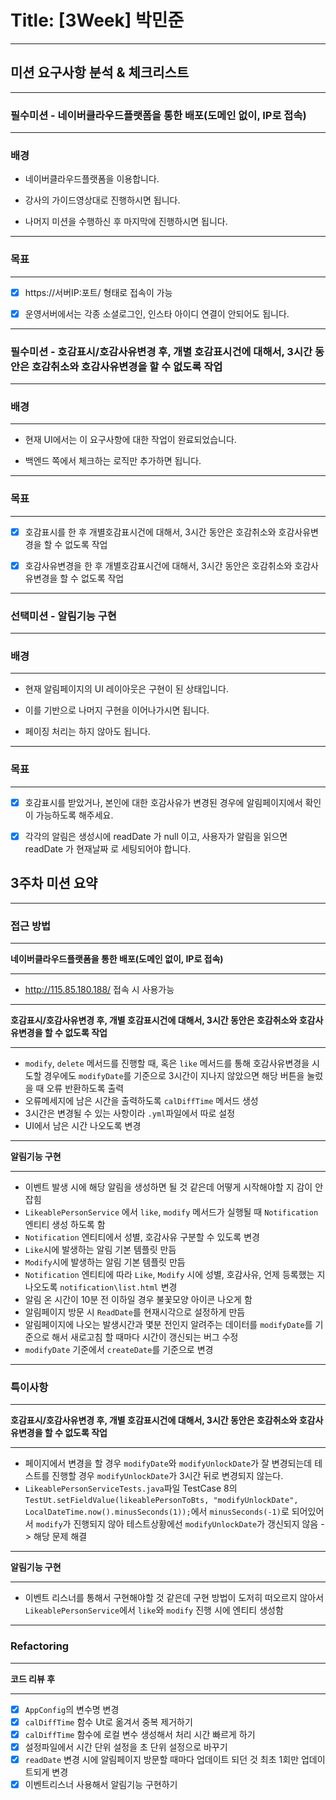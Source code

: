 # Title: [3Week] 박민준

---
## 미션 요구사항 분석 & 체크리스트

---
### 필수미션 - 네이버클라우드플랫폼을 통한 배포(도메인 없이, IP로 접속)

---

### 배경
- 네이버클라우드플랫폼을 이용합니다.

- 강사의 가이드영상대로 진행하시면 됩니다.

- 나머지 미션을 수행하신 후 마지막에 진행하시면 됩니다.
---
### 목표

---
- [x] https://서버IP:포트/ 형태로 접속이 가능

- [x] 운영서버에서는 각종 소셜로그인, 인스타 아이디 연결이 안되어도 됩니다.

---
### 필수미션 - 호감표시/호감사유변경 후, 개별 호감표시건에 대해서, 3시간 동안은 호감취소와 호감사유변경을 할 수 없도록 작업

---
### 배경

---
- 현재 UI에서는 이 요구사항에 대한 작업이 완료되었습니다.

- 백엔드 쪽에서 체크하는 로직만 추가하면 됩니다.
---
### 목표

---
- [x] 호감표시를 한 후 개별호감표시건에 대해서, 3시간 동안은 호감취소와 호감사유변경을 할 수 없도록 작업

- [x] 호감사유변경을 한 후 개별호감표시건에 대해서, 3시간 동안은 호감취소와 호감사유변경을 할 수 없도록 작업
---
### 선택미션 - 알림기능 구현

---
### 배경

---
- 현재 알림페이지의 UI 레이아웃은 구현이 된 상태입니다.

- 이를 기반으로 나머지 구현을 이어나가시면 됩니다.

- 페이징 처리는 하지 않아도 됩니다.
---
### 목표

---
- [x] 호감표시를 받았거나, 본인에 대한 호감사유가 변경된 경우에 알림페이지에서 확인이 가능하도록 해주세요.

- [x] 각각의 알림은 생성시에 readDate 가 null 이고, 사용자가 알림을 읽으면 readDate 가 현재날짜 로 세팅되어야 합니다.


## 3주차 미션 요약

---

### 접근 방법

---
**네이버클라우드플랫폼을 통한 배포(도메인 없이, IP로 접속)**

---
- http://115.85.180.188/ 접속 시 사용가능

---
**호감표시/호감사유변경 후, 개별 호감표시건에 대해서, 3시간 동안은 호감취소와 호감사유변경을 할 수 없도록 작업**

---
 - `modify`, `delete` 메서드를 진행할 때, 혹은 `like` 메서드를 통해 호감사유변경을 시도할 경우에도 `modifyDate`를 기준으로 
3시간이 지나지 않았으면 해당 버튼을 눌렀을 때 오류 반환하도록 출력
 - 오류메세지에 남은 시간을 출력하도록 `calDiffTime` 메서드 생성
 - 3시간은 변경될 수 있는 사항이라 `.yml`파일에서 따로 설정
 - UI에서 남은 시간 나오도록 변경

---
**알림기능 구현**

---
- 이벤트 발생 시에 해당 알림을 생성하면 될 것 같은데 어떻게 시작해야할 지 감이 안 잡힘
- `LikeablePersonService` 에서 `like`, `modify` 메서드가 실행될 때 `Notification` 엔티티 생성 하도록 함
- `Notification` 엔티티에서 성별, 호감사유 구분할 수 있도록 변경
- `Like`시에 발생하는 알림 기본 템플릿 만듬
- `Modify`시에 발생하는 알림 기본 템플릿 만듬
- `Notification` 엔티티에 따라 `Like`, `Modify` 시에 성별, 호감사유, 언제 등록했는 지 나오도록 `notification\list.html` 변경
- 알림 온 시간이 10분 전 이하일 경우 불꽃모양 아이콘 나오게 함
- 알림페이지 방문 시 `ReadDate`를 현재시각으로 설정하게 만듬
- 알림페이지에 나오는 발생시간과 몇분 전인지 알려주는 데이터를 `modifyDate`를 기준으로 해서 새로고침 할 때마다 시간이 갱신되는 버그 수정
- `modifyDate` 기준에서 `createDate`를 기준으로 변경

---
### 특이사항

---
**호감표시/호감사유변경 후, 개별 호감표시건에 대해서, 3시간 동안은 호감취소와 호감사유변경을 할 수 없도록 작업**

---
- 페이지에서 변경을 할 경우 `modifyDate`와 `modifyUnlockDate`가 잘 변경되는데 테스트를 진행할 경우 `modifyUnlockDate`가 
3시간 뒤로 변경되지 않는다.
- ```LikeablePersonServiceTests.java```파일 TestCase 8의 
```TestUt.setFieldValue(likeablePersonToBts, "modifyUnlockDate", LocalDateTime.now().minusSeconds(1));```에서
```minusSeconds(-1)```로 되어있어서 `modify`가 진행되지 않아 테스트상황에선 `modifyUnlockDate`가 갱신되지 않음
-> 해당 문제 해결
---
**알림기능 구현**

---
- 이벤트 리스너를 통해서 구현해야할 것 같은데 구현 방법이 도저히 떠오르지 않아서 `LikeablePersonService`에서 `like`와 `modify` 진행 시에 엔티티 생성함
---
### Refactoring
---
**코드 리뷰 후**

---

- [x] `AppConfig`의 변수명 변경
- [x] `calDiffTime` 함수 Ut로 옮겨서 중복 제거하기
- [x] `calDiffTime` 함수에 로컬 변수 생성해서 처리 시간 빠르게 하기
- [x] 설정파일에서 시간 단위 설정을 초 단위 설정으로 바꾸기
- [x] `readDate` 변경 시에 알림페이지 방문할 때마다 업데이트 되던 것 최초 1회만 업데이트되게 변경
- [x] 이벤트리스너 사용해서 알림기능 구현하기